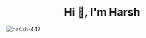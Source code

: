 <h1 align="center">Hi 👋, I'm Harsh</h1>

<img align="center" src="https://github-readme-stats.vercel.app/api/top-langs?username=ha4sh-447&show_icons=true&locale=en&layout=compact&bg_color=000000" alt="ha4sh-447" />


